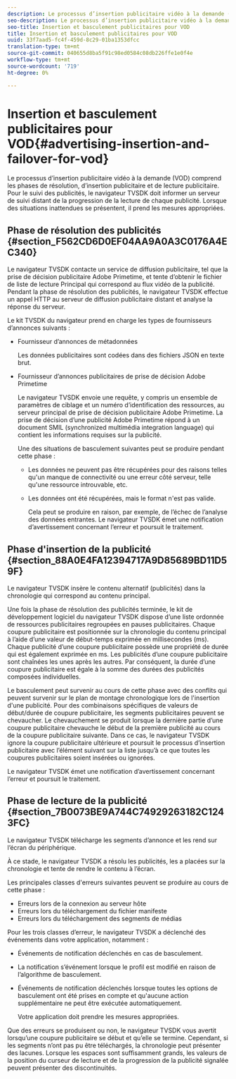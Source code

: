 ```yaml
---
description: Le processus d’insertion publicitaire vidéo à la demande (VOD) comprend les phases de résolution, d’insertion publicitaire et de lecture publicitaire. Pour le suivi des publicités, le navigateur TVSDK doit informer un serveur de suivi distant de la progression de la lecture de chaque publicité. Lorsque des situations inattendues se présentent, il prend les mesures appropriées.
seo-description: Le processus d’insertion publicitaire vidéo à la demande (VOD) comprend les phases de résolution, d’insertion publicitaire et de lecture publicitaire. Pour le suivi des publicités, le navigateur TVSDK doit informer un serveur de suivi distant de la progression de la lecture de chaque publicité. Lorsque des situations inattendues se présentent, il prend les mesures appropriées.
seo-title: Insertion et basculement publicitaires pour VOD
title: Insertion et basculement publicitaires pour VOD
uuid: 33f7aad5-fc4f-459d-8c29-01ba1353dfcc
translation-type: tm+mt
source-git-commit: 040655d8ba5f91c98ed0584c08db226ffe1e0f4e
workflow-type: tm+mt
source-wordcount: '719'
ht-degree: 0%

---
```



# Insertion et basculement publicitaires pour VOD{#advertising-insertion-and-failover-for-vod}

Le processus d’insertion publicitaire vidéo à la demande (VOD) comprend les phases de résolution, d’insertion publicitaire et de lecture publicitaire. Pour le suivi des publicités, le navigateur TVSDK doit informer un serveur de suivi distant de la progression de la lecture de chaque publicité. Lorsque des situations inattendues se présentent, il prend les mesures appropriées.

## Phase de résolution des publicités {#section_F562CD6D0EF04AA9A0A3C0176A4EC340}

Le navigateur TVSDK contacte un service de diffusion publicitaire, tel que la prise de décision publicitaire Adobe Primetime, et tente d’obtenir le fichier de liste de lecture Principal qui correspond au flux vidéo de la publicité. Pendant la phase de résolution des publicités, le navigateur TVSDK effectue un appel HTTP au serveur de diffusion publicitaire distant et analyse la réponse du serveur.

Le kit TVSDK du navigateur prend en charge les types de fournisseurs d’annonces suivants :

* Fournisseur d’annonces de métadonnées

   Les données publicitaires sont codées dans des fichiers JSON en texte brut.
* Fournisseur d’annonces publicitaires de prise de décision Adobe Primetime

   Le navigateur TVSDK envoie une requête, y compris un ensemble de paramètres de ciblage et un numéro d’identification des ressources, au serveur principal de prise de décision publicitaire Adobe Primetime. La prise de décision d’une publicité Adobe Primetime répond à un document SMIL (synchronized multimédia integration language) qui contient les informations requises sur la publicité.

   Une des situations de basculement suivantes peut se produire pendant cette phase :

   * Les données ne peuvent pas être récupérées pour des raisons telles qu&#39;un manque de connectivité ou une erreur côté serveur, telle qu&#39;une ressource introuvable, etc.
   * Les données ont été récupérées, mais le format n&#39;est pas valide.

      Cela peut se produire en raison, par exemple, de l’échec de l’analyse des données entrantes.
   Le navigateur TVSDK émet une notification d’avertissement concernant l’erreur et poursuit le traitement.

## Phase d&#39;insertion de la publicité {#section_88A0E4FA12394717A9D85689BD11D59F}

Le navigateur TVSDK insère le contenu alternatif (publicités) dans la chronologie qui correspond au contenu principal.

Une fois la phase de résolution des publicités terminée, le kit de développement logiciel du navigateur TVSDK dispose d’une liste ordonnée de ressources publicitaires regroupées en pauses publicitaires. Chaque coupure publicitaire est positionnée sur la chronologie du contenu principal à l’aide d’une valeur de début-temps exprimée en millisecondes (ms). Chaque publicité d’une coupure publicitaire possède une propriété de durée qui est également exprimée en ms. Les publicités d’une coupure publicitaire sont chaînées les unes après les autres. Par conséquent, la durée d’une coupure publicitaire est égale à la somme des durées des publicités composées individuelles.

Le basculement peut survenir au cours de cette phase avec des conflits qui peuvent survenir sur le plan de montage chronologique lors de l&#39;insertion d&#39;une publicité. Pour des combinaisons spécifiques de valeurs de début/durée de coupure publicitaire, les segments publicitaires peuvent se chevaucher. Le chevauchement se produit lorsque la dernière partie d’une coupure publicitaire chevauche le début de la première publicité au cours de la coupure publicitaire suivante. Dans ce cas, le navigateur TVSDK ignore la coupure publicitaire ultérieure et poursuit le processus d’insertion publicitaire avec l’élément suivant sur la liste jusqu’à ce que toutes les coupures publicitaires soient insérées ou ignorées.

Le navigateur TVSDK émet une notification d’avertissement concernant l’erreur et poursuit le traitement.

## Phase de lecture de la publicité {#section_7B0073BE9A744C74929263182C1243FC}

Le navigateur TVSDK télécharge les segments d’annonce et les rend sur l’écran du périphérique.

À ce stade, le navigateur TVSDK a résolu les publicités, les a placées sur la chronologie et tente de rendre le contenu à l’écran.

Les principales classes d&#39;erreurs suivantes peuvent se produire au cours de cette phase :

* Erreurs lors de la connexion au serveur hôte
* Erreurs lors du téléchargement du fichier manifeste
* Erreurs lors du téléchargement des segments de médias

Pour les trois classes d’erreur, le navigateur TVSDK a déclenché des événements dans votre application, notamment :

* Événements de notification déclenchés en cas de basculement.
* La notification s’événement lorsque le profil est modifié en raison de l’algorithme de basculement.
* Événements de notification déclenchés lorsque toutes les options de basculement ont été prises en compte et qu&#39;aucune action supplémentaire ne peut être exécutée automatiquement.

   Votre application doit prendre les mesures appropriées.

Que des erreurs se produisent ou non, le navigateur TVSDK vous avertit lorsqu’une coupure publicitaire se début et qu’elle se termine. Cependant, si les segments n’ont pas pu être téléchargés, la chronologie peut présenter des lacunes. Lorsque les espaces sont suffisamment grands, les valeurs de la position du curseur de lecture et de la progression de la publicité signalée peuvent présenter des discontinuités.
